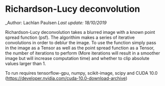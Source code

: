 # Richardson-Lucy deconvolution
_Author: Lachlan Paulsen
_Last update: 18/10/2019_

Richardson-Lucy deconvolution takes a blurred image with a known point spread function (psf). The algorithim makes a series of iterative convolutions in order to deblur the image.
To use the function simply pass in the image as a Tensor as well as the point spread function as a Tensor, the number of iterations to perform (More iterations will result in a smoother image but will increase computation time) and whether to clip absolute values larger than 1.

To run requires tensorflow-gpu, numpy, scikit-image, scipy and CUDA 10.0 (https://developer.nvidia.com/cuda-10.0-download-archive)


